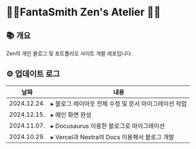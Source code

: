 # 🧑‍💻FantaSmith Zen's Atelier 🧑‍💻

## 📚 개요

Zen의 개인 블로그 및 포트폴리오 사이트 개발 레포입니다. <br/>

## ⚙️ 업데이트 로그

| 날짜          | 내용                                 |
|-------------|------------------------------------|
| 2024.12.24.  | ▸ 블로그 레이아웃 전체 수정 및 문서 마이그레이션 작업    |
| 2024.12.15. | ▸ 메인 화면 완성                         |
| 2024.11.07. | ▸ Docusaurus 이용한 블로그로 마이그레이션       |
| 2024.10.29. | ▸ Vercel과 Nextra의 Docs 이용해서 블로그 개발 |